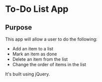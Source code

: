 # To-Do List App

## Purpose
This app will allow a user to do the following:

- Add an item to a list
- Mark an item as done
- Delete an item from the list
- Change the order of items in the list

It's built using jQuery.
